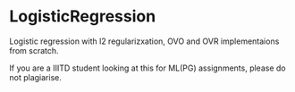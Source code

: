 # LogisticRegression

Logistic regression with l2 regularizxation, OVO and OVR implementaions from scratch.

If you are a IIITD student looking at this for ML(PG) assignments, please do not plagiarise.
